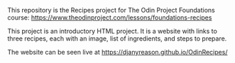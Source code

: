 This repository is the Recipes project for The Odin Project Foundations course: https://www.theodinproject.com/lessons/foundations-recipes

This project is an introductory HTML project. It is a website with links to three recipes, each with an image, list of ingredients, and steps to prepare.

The website can be seen live at https://djanyreason.github.io/OdinRecipes/
